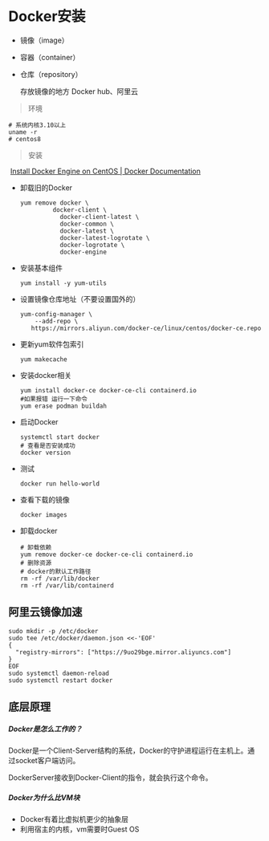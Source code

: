 # Docker安装

* 镜像（image）

* 容器（container）

* 仓库（repository）

  存放镜像的地方 Docker hub、阿里云



> 环境

```shell
# 系统内核3.10以上
uname -r
# centos8
```

> 安装

​	[Install Docker Engine on CentOS | Docker Documentation](https://docs.docker.com/engine/install/centos/)

* 卸载旧的Docker

  ```shell
  yum remove docker \
  		   docker-client \
             docker-client-latest \
             docker-common \
             docker-latest \
             docker-latest-logrotate \
             docker-logrotate \
             docker-engine
  ```

* 安装基本组件

  ```shell
  yum install -y yum-utils
  ```

* 设置镜像仓库地址（不要设置国外的）

  ```shell
  yum-config-manager \
      --add-repo \
     https://mirrors.aliyun.com/docker-ce/linux/centos/docker-ce.repo
  ```

* 更新yum软件包索引

  ```shell
  yum makecache
  ```

* 安装docker相关

  ```shell
  yum install docker-ce docker-ce-cli containerd.io
  #如果报错 运行一下命令
  yum erase podman buildah
  ```

* 启动Docker 

  ```shell
  systemctl start docker
  # 查看是否安装成功
  docker version
  ```

* 测试

  ```shell
  docker run hello-world
  ```

* 查看下载的镜像

  ```shell
  docker images
  ```

* 卸载docker

  ```shell
  # 卸载依赖
  yum remove docker-ce docker-ce-cli containerd.io
  # 删除资源
  # docker的默认工作路径
  rm -rf /var/lib/docker
  rm -rf /var/lib/containerd
  ```

  

## 阿里云镜像加速

```shell
sudo mkdir -p /etc/docker
sudo tee /etc/docker/daemon.json <<-'EOF'
{
  "registry-mirrors": ["https://9uo29bge.mirror.aliyuncs.com"]
}
EOF
sudo systemctl daemon-reload
sudo systemctl restart docker
```



## 底层原理

##### Docker是怎么工作的？

Docker是一个Client-Server结构的系统，Docker的守护进程运行在主机上。通过socket客户端访问。

DockerServer接收到Docker-Client的指令，就会执行这个命令。

##### Docker为什么比VM块

* Docker有着比虚拟机更少的抽象层
* 利用宿主的内核，vm需要时Guest OS